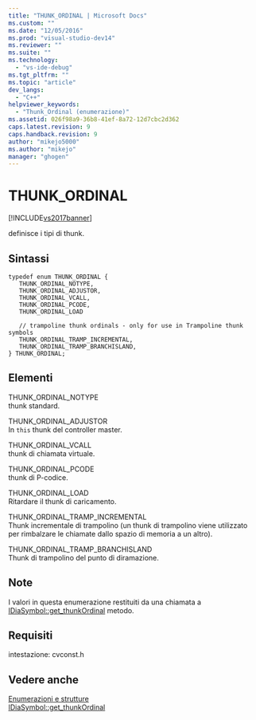 ```yaml
---
title: "THUNK_ORDINAL | Microsoft Docs"
ms.custom: ""
ms.date: "12/05/2016"
ms.prod: "visual-studio-dev14"
ms.reviewer: ""
ms.suite: ""
ms.technology: 
  - "vs-ide-debug"
ms.tgt_pltfrm: ""
ms.topic: "article"
dev_langs: 
  - "C++"
helpviewer_keywords: 
  - "Thunk_Ordinal (enumerazione)"
ms.assetid: 026f98a9-36b8-41ef-8a72-12d7cbc2d362
caps.latest.revision: 9
caps.handback.revision: 9
author: "mikejo5000"
ms.author: "mikejo"
manager: "ghogen"
---
```

# THUNK_ORDINAL
[!INCLUDE[vs2017banner](../../code-quality/includes/vs2017banner.md)]

definisce i tipi di thunk.  
  
## Sintassi  
  
```cpp#  
typedef enum THUNK_ORDINAL {   
   THUNK_ORDINAL_NOTYPE,  
   THUNK_ORDINAL_ADJUSTOR,  
   THUNK_ORDINAL_VCALL,  
   THUNK_ORDINAL_PCODE,  
   THUNK_ORDINAL_LOAD   
  
   // trampoline thunk ordinals - only for use in Trampoline thunk symbols  
   THUNK_ORDINAL_TRAMP_INCREMENTAL,  
   THUNK_ORDINAL_TRAMP_BRANCHISLAND,  
} THUNK_ORDINAL;  
```  
  
## Elementi  
 THUNK\_ORDINAL\_NOTYPE  
 thunk standard.  
  
 THUNK\_ORDINAL\_ADJUSTOR  
 In `this` thunk del controller master.  
  
 THUNK\_ORDINAL\_VCALL  
 thunk di chiamata virtuale.  
  
 THUNK\_ORDINAL\_PCODE  
 thunk di P\-codice.  
  
 THUNK\_ORDINAL\_LOAD  
 Ritardare il thunk di caricamento.  
  
 THUNK\_ORDINAL\_TRAMP\_INCREMENTAL  
 Thunk incrementale di trampolino \(un thunk di trampolino viene utilizzato per rimbalzare le chiamate dallo spazio di memoria a un altro\).  
  
 THUNK\_ORDINAL\_TRAMP\_BRANCHISLAND  
 Thunk di trampolino del punto di diramazione.  
  
## Note  
 I valori in questa enumerazione restituiti da una chiamata a [IDiaSymbol::get\_thunkOrdinal](../../debugger/debug-interface-access/idiasymbol-get-thunkordinal.md) metodo.  
  
## Requisiti  
 intestazione: cvconst.h  
  
## Vedere anche  
 [Enumerazioni e strutture](../../debugger/debug-interface-access/enumerations-and-structures.md)   
 [IDiaSymbol::get\_thunkOrdinal](../../debugger/debug-interface-access/idiasymbol-get-thunkordinal.md)